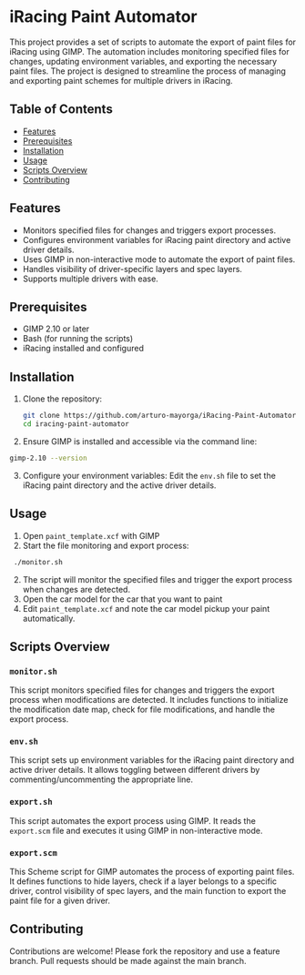 # iRacing Paint Automator

This project provides a set of scripts to automate the export of paint files for iRacing using GIMP. The automation includes monitoring specified files for changes, updating environment variables, and exporting the necessary paint files. The project is designed to streamline the process of managing and exporting paint schemes for multiple drivers in iRacing.

## Table of Contents
- [Features](#features)
- [Prerequisites](#prerequisites)
- [Installation](#installation)
- [Usage](#usage)
- [Scripts Overview](#scripts-overview)
- [Contributing](#contributing)

## Features
- Monitors specified files for changes and triggers export processes.
- Configures environment variables for iRacing paint directory and active driver details.
- Uses GIMP in non-interactive mode to automate the export of paint files.
- Handles visibility of driver-specific layers and spec layers.
- Supports multiple drivers with ease.

## Prerequisites
- GIMP 2.10 or later
- Bash (for running the scripts)
- iRacing installed and configured

## Installation
1. Clone the repository:
   ```bash
   git clone https://github.com/arturo-mayorga/iRacing-Paint-Automator.git
   cd iracing-paint-automator
2. Ensure GIMP is installed and accessible via the command line:
```bash
gimp-2.10 --version
```
3.  Configure your environment variables: Edit the `env.sh` file to set the iRacing paint directory and the active driver details.
## Usage

1. Open `paint_template.xcf` with GIMP
2. Start the file monitoring and export process:
```bash
 ./monitor.sh 
   ```
2.  The script will monitor the specified files and trigger the export process when changes are detected.
3.  Open the car model for the car that you want to paint
4.  Edit `paint_template.xcf` and note the car model pickup your paint automatically.

## Scripts Overview

### `monitor.sh`

This script monitors specified files for changes and triggers the export process when modifications are detected. It includes functions to initialize the modification date map, check for file modifications, and handle the export process.

### `env.sh`

This script sets up environment variables for the iRacing paint directory and active driver details. It allows toggling between different drivers by commenting/uncommenting the appropriate line.

### `export.sh`

This script automates the export process using GIMP. It reads the `export.scm` file and executes it using GIMP in non-interactive mode.

### `export.scm`

This Scheme script for GIMP automates the process of exporting paint files. It defines functions to hide layers, check if a layer belongs to a specific driver, control visibility of spec layers, and the main function to export the paint file for a given driver.

## Contributing

Contributions are welcome! Please fork the repository and use a feature branch. Pull requests should be made against the main branch.